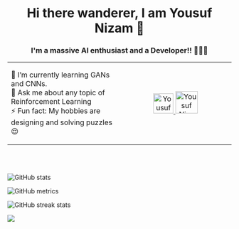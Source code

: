 <h1 align="center">
  Hi there wanderer, I am Yousuf Nizam 👋
</h1>

<h3 align="center">
  I'm a massive AI enthusiast and a Developer!! 👨🏻‍💻
</h3>

<table border="0" width="100%" >
  <tr>
    <td width="50%">
      <p>
        🌱 I’m currently learning GANs and CNNs. <br>
        💬 Ask me about any topic of Reinforcement Learning <br>
        ⚡ Fun fact: My hobbies are designing and solving puzzles 😌 <br>
       </p>
    </td>
    <td width="50%">
      <div align="center">
      <a href="https://www.linkedin.com/in/yousufnizam">
    <img alt="Yousuf Nizam - LinkedIn" width="45px" src="https://upload.wikimedia.org/wikipedia/commons/thumb/e/e9/Linkedin_icon.svg/256px-Linkedin_icon.svg.png"/>
  </a>
  <a href="https://twitter.com/yousuf_nzm">
    <img alt="Yousuf Nizam - Twitter" width="50px" src="https://upload.wikimedia.org/wikipedia/sco/9/9f/Twitter_bird_logo_2012.svg"/>
  </a>
    </td>
  </div>
  </tr>
</table>
<br><br>

![GitHub stats](https://github-readme-stats.vercel.app/api?username=yousufnzm&show_icons=true&theme=radical)  

![GitHub metrics](https://metrics.lecoq.io/yousufnzm)  

![GitHub streak stats](https://github-readme-streak-stats.herokuapp.com/?user=yousufnzm&theme=radical)  

![](https://komarev.com/ghpvc/?username=yousufnzm&color=blueviolet&label=PROFILE+VIEWS&style=plastic)
